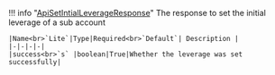 !!! info "[ApiSetIntialLeverageResponse](/../../schemas/api_set_intial_leverage_response)"
    The response to set the initial leverage of a sub account<br>

    |Name<br>`Lite`|Type|Required<br>`Default`| Description |
    |-|-|-|-|
    |success<br>`s` |boolean|True|Whether the leverage was set successfully|
